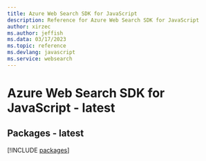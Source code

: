 ```yaml
---
title: Azure Web Search SDK for JavaScript
description: Reference for Azure Web Search SDK for JavaScript
author: xirzec
ms.author: jeffish
ms.data: 03/17/2023
ms.topic: reference
ms.devlang: javascript
ms.service: websearch
---
```

# Azure Web Search SDK for JavaScript - latest
## Packages - latest
[!INCLUDE [packages](web-search-index.md)]